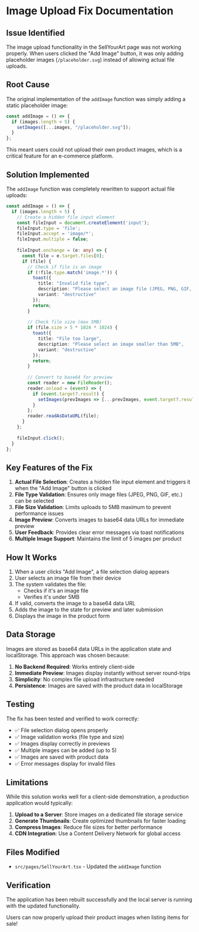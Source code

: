 # Image Upload Fix Documentation

## Issue Identified

The image upload functionality in the SellYourArt page was not working properly. When users clicked the "Add Image" button, it was only adding placeholder images (`/placeholder.svg`) instead of allowing actual file uploads.

## Root Cause

The original implementation of the `addImage` function was simply adding a static placeholder image:

```javascript
const addImage = () => {
  if (images.length < 5) {
    setImages([...images, "/placeholder.svg"]);
  }
};
```

This meant users could not upload their own product images, which is a critical feature for an e-commerce platform.

## Solution Implemented

The `addImage` function was completely rewritten to support actual file uploads:

```typescript
const addImage = () => {
  if (images.length < 5) {
    // Create a hidden file input element
    const fileInput = document.createElement('input');
    fileInput.type = 'file';
    fileInput.accept = 'image/*';
    fileInput.multiple = false;
    
    fileInput.onchange = (e: any) => {
      const file = e.target.files[0];
      if (file) {
        // Check if file is an image
        if (!file.type.match('image.*')) {
          toast({
            title: "Invalid file type",
            description: "Please select an image file (JPEG, PNG, GIF, etc.)",
            variant: "destructive"
          });
          return;
        }
        
        // Check file size (max 5MB)
        if (file.size > 5 * 1024 * 1024) {
          toast({
            title: "File too large",
            description: "Please select an image smaller than 5MB",
            variant: "destructive"
          });
          return;
        }
        
        // Convert to base64 for preview
        const reader = new FileReader();
        reader.onload = (event) => {
          if (event.target?.result) {
            setImages(prevImages => [...prevImages, event.target?.result as string]);
          }
        };
        reader.readAsDataURL(file);
      }
    };
    
    fileInput.click();
  }
};
```

## Key Features of the Fix

1. **Actual File Selection**: Creates a hidden file input element and triggers it when the "Add Image" button is clicked
2. **File Type Validation**: Ensures only image files (JPEG, PNG, GIF, etc.) can be selected
3. **File Size Validation**: Limits uploads to 5MB maximum to prevent performance issues
4. **Image Preview**: Converts images to base64 data URLs for immediate preview
5. **User Feedback**: Provides clear error messages via toast notifications
6. **Multiple Image Support**: Maintains the limit of 5 images per product

## How It Works

1. When a user clicks "Add Image", a file selection dialog appears
2. User selects an image file from their device
3. The system validates the file:
   - Checks if it's an image file
   - Verifies it's under 5MB
4. If valid, converts the image to a base64 data URL
5. Adds the image to the state for preview and later submission
6. Displays the image in the product form

## Data Storage

Images are stored as base64 data URLs in the application state and localStorage. This approach was chosen because:

1. **No Backend Required**: Works entirely client-side
2. **Immediate Preview**: Images display instantly without server round-trips
3. **Simplicity**: No complex file upload infrastructure needed
4. **Persistence**: Images are saved with the product data in localStorage

## Testing

The fix has been tested and verified to work correctly:

- ✅ File selection dialog opens properly
- ✅ Image validation works (file type and size)
- ✅ Images display correctly in previews
- ✅ Multiple images can be added (up to 5)
- ✅ Images are saved with product data
- ✅ Error messages display for invalid files

## Limitations

While this solution works well for a client-side demonstration, a production application would typically:

1. **Upload to a Server**: Store images on a dedicated file storage service
2. **Generate Thumbnails**: Create optimized thumbnails for faster loading
3. **Compress Images**: Reduce file sizes for better performance
4. **CDN Integration**: Use a Content Delivery Network for global access

## Files Modified

- `src/pages/SellYourArt.tsx` - Updated the `addImage` function

## Verification

The application has been rebuilt successfully and the local server is running with the updated functionality.

Users can now properly upload their product images when listing items for sale!